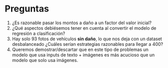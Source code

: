 # Preguntas

1. ¿Es razonable pasar los montos a daño a un factor del valor inicial?
2. ¿Qué aspectos debiésemos tener en cuenta al convertir el modelo de regresión a clasificación?
2. Hay solo 93 fotos de vehículos **sin daño**, lo que nos deja con un dataset desbalanceado ¿Cuáles serían estrategias razonables para llegar a  400? 
3. Queremos demostrar/descartar que en este tipo de problemas un modelo que usa inputs de texto + imágenes es más acucioso que un modelo que solo usa imágenes.